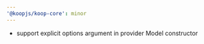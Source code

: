 ```yaml
---
'@koopjs/koop-core': minor
---
```


- support explicit options argument in provider Model constructor
